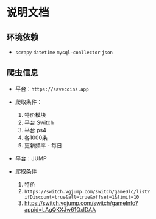# 说明文档

## 环境依赖
* `scrapy` `datetime` `mysql-conllector` `json`

## 爬虫信息

* 平台：`https://savecoins.app`
* 爬取条件：
    1. 特价模块
    2. 平台 Switch
    3. 平台 ps4
    4. 各1000条
    5. 更新频率 - 每日

* 平台：JUMP
* 爬取条件
    1. 特价
    2. `https://switch.vgjump.com/switch/gameDlc/list?ifDiscount=true&all=true&offset=1&limit=10`
    3. https://switch.vgjump.com/switch/gameInfo?appid=LAgQKXJw61QxIDAA